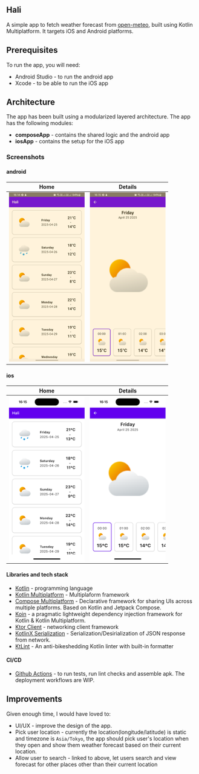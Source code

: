 ## Hali

A simple app to fetch weather forecast
from [open-meteo](https://open-meteo.com/en/docs?daily=temperature_2m_max,temperature_2m_min,precipitation_sum),
built using Kotlin Multiplatform. It targets iOS and Android platforms.

## Prerequisites

To run the app, you will need:

- Android Studio - to run the android app
- Xcode - to be able to run the iOS app

## Architecture

The app has been built using a modularized layered architecture. The app has the following modules:

- **composeApp** - contains the shared logic and the android app
- **iosApp** - contains the setup for the iOS app

### Screenshots

#### android

|                         Home                         |                        Details                         |
|:----------------------------------------------------:|:------------------------------------------------------:|
| <img src="screenshots/android_home.png" width="200"> | <img src="screenshots/android_detail.png" width="200"> |

#### ios

|                       Home                       |                       Details                       |
|:------------------------------------------------:|:---------------------------------------------------:|
| <img src="screenshots/ios_home.png" width="200"> | <img src="screenshots/ios_details.png" width="200"> |

#### Libraries and tech stack

- [Kotlin](https://kotlinlang.org/) - programming language
- [Kotlin Multiplatform](https://www.jetbrains.com/kotlin-multiplatform/) - Multiplaform framework
- [Compose Multiplatform](https://www.jetbrains.com/lp/compose-multiplatform/) - Declarative
  framework for sharing UIs across multiple platforms. Based on Kotlin and Jetpack Compose.
- [Koin](https://github.com/google/hilt](https://insert-koin.io/)) - a pragmatic lightweight
  dependency injection framework for Kotlin & Kotlin Multiplatform.
- [Ktor Client](https://ktor.io/) - networking client framework
- [KotlinX Serialization](https://github.com/Kotlin/kotlinx.serialization) -
  Serialization/Desirialization of JSON response from network.
- [KtLint](https://github.com/pinterest/ktlint) - An anti-bikeshedding Kotlin linter with built-in
  formatter

#### CI/CD

- [Github Actions](https://github.com/kibettheophilus/hali/tree/master/.github/workflows) - to run
  tests, run lint checks and assemble apk. The deployment workflows are WIP.

## Improvements

Given enough time, I would have loved to:

- UI/UX - improve the design of the app.
- Pick user location - currently the location(longitude/latitude) is static and timezone is
  `Asia/Tokyo`, the app should pick user's location when they open and show them weather forecast
  based on their current location.
- Allow user to search - linked to above, let users search and view forecast for other places other
  than their current location
